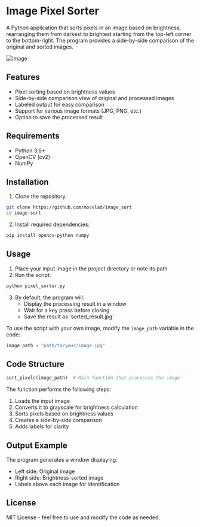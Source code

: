 # Image Pixel Sorter

A Python application that sorts pixels in an image based on brightness, rearranging them from darkest to brightest starting from the top-left corner to the bottom-right. The program provides a side-by-side comparison of the original and sorted images.

![image](https://github.com/user-attachments/assets/333fc3b8-e2f0-49d0-b1d1-c5ac618e1bbe)


## Features

- Pixel sorting based on brightness values
- Side-by-side comparison view of original and processed images
- Labeled output for easy comparison
- Support for various image formats (JPG, PNG, etc.)
- Option to save the processed result

## Requirements

- Python 3.6+
- OpenCV (cv2)
- NumPy

## Installation

1. Clone the repository:
```bash
git clone https://github.com/mosvlad/image_sort
cd image-sort
```

2. Install required dependencies:
```bash
pip install opencv-python numpy
```

## Usage

1. Place your input image in the project directory or note its path
2. Run the script:
```bash
python pixel_sorter.py
```

3. By default, the program will:
   - Display the processing result in a window
   - Wait for a key press before closing
   - Save the result as 'sorted_result.jpg'

To use the script with your own image, modify the `image_path` variable in the code:
```python
image_path = "path/to/your/image.jpg"
```

## Code Structure

```python
sort_pixels(image_path)  # Main function that processes the image
```

The function performs the following steps:
1. Loads the input image
2. Converts it to grayscale for brightness calculation
3. Sorts pixels based on brightness values
4. Creates a side-by-side comparison
5. Adds labels for clarity

## Output Example

The program generates a window displaying:
- Left side: Original image
- Right side: Brightness-sorted image
- Labels above each image for identification


## License

MIT License - feel free to use and modify the code as needed.

